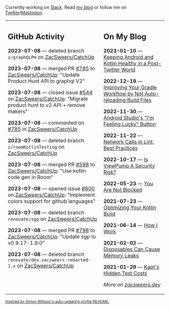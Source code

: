 Currently working on [Slack](https://slack.com/). Read [my blog](https://zacsweers.dev/) or follow me on [Twitter](https://twitter.com/ZacSweers)/[Mastodon](https://hachyderm.io/@ZacSweers).

<table><tr><td valign="top" width="60%">

## GitHub Activity
<!-- githubActivity starts -->
**2023-07-08** — deleted branch `z/graphQLPH` on [ZacSweers/CatchUp](https://github.com/ZacSweers/CatchUp)

**2023-07-08** — merged PR [#785](https://github.com/ZacSweers/CatchUp/pull/785) to [ZacSweers/CatchUp](https://github.com/ZacSweers/CatchUp): "Update Product Hunt API to graphql V2"

**2023-07-08** — closed issue [#544](https://github.com/ZacSweers/CatchUp/issues/544) on [ZacSweers/CatchUp](https://github.com/ZacSweers/CatchUp): "Migrate product hunt to v2 API + remove makers"

**2023-07-08** — commented on [#785](https://github.com/ZacSweers/CatchUp/pull/785#issuecomment-1627479698) in [ZacSweers/CatchUp](https://github.com/ZacSweers/CatchUp)

**2023-07-08** — deleted branch `z/roomKotlinTesting` on [ZacSweers/CatchUp](https://github.com/ZacSweers/CatchUp)

**2023-07-08** — merged PR [#598](https://github.com/ZacSweers/CatchUp/pull/598) to [ZacSweers/CatchUp](https://github.com/ZacSweers/CatchUp): "Use kotlin code gen in Room"

**2023-07-08** — opened issue [#800](https://github.com/ZacSweers/CatchUp/issues/800) on [ZacSweers/CatchUp](https://github.com/ZacSweers/CatchUp): "Implement colors support for github languages"

**2023-07-08** — deleted branch `renovate/sgp` on [ZacSweers/CatchUp](https://github.com/ZacSweers/CatchUp)

**2023-07-08** — merged PR [#798](https://github.com/ZacSweers/CatchUp/pull/798) to [ZacSweers/CatchUp](https://github.com/ZacSweers/CatchUp): "Update sgp to v0.9.17-1.9.0"

**2023-07-08** — deleted branch `renovate/dev.zacsweers.redacted-1.x` on [ZacSweers/CatchUp](https://github.com/ZacSweers/CatchUp)
<!-- githubActivity ends -->
</td><td valign="top" width="40%">

## On My Blog
<!-- blog starts -->
**2023-01-10** — [Keeping Android and Kotlin Healthy in a Post-Twitter World](https://www.zacsweers.dev/keeping-android-healthy/)

**2022-12-19** — [Improving Your Gradle Workflow by Not Auto-reloading Build Files](https://www.zacsweers.dev/improving-your-workflow-by-not-auto-reloading-build-files/)

**2022-11-30** — [Android Studio's "I'm Feeling Lucky" Button](https://www.zacsweers.dev/android-studios-im-feeling-lucky-button/)

**2022-11-22** — [Network Calls in Lint: Best Practices](https://www.zacsweers.dev/network-calls-in-lint-best-practices/)

**2022-10-17** — [Is ViewPump A Security Risk?](https://www.zacsweers.dev/is-viewpump-a-security-risk/)

**2022-05-23** — [You Are Not Blocked](https://www.zacsweers.dev/you-are-not-blocked/)

**2021-07-23** — [Optimizing Your Kotlin Build](https://www.zacsweers.dev/optimizing-your-kotlin-build/)

**2021-06-14** — [How I Work](https://www.zacsweers.dev/how-i-work/)

**2021-02-02** — [Disposables Can Cause Memory Leaks](https://www.zacsweers.dev/disposables-can-cause-memory-leaks/)

**2021-01-29** — [Kapt's Hidden Test Costs](https://www.zacsweers.dev/kapts-hidden-test-costs/)
<!-- blog ends -->
_More on [zacsweers.dev](https://zacsweers.dev/)_
</td></tr></table>

<sub><a href="https://simonwillison.net/2020/Jul/10/self-updating-profile-readme/">Inspired by Simon Willison's auto-updating profile README.</a></sub>